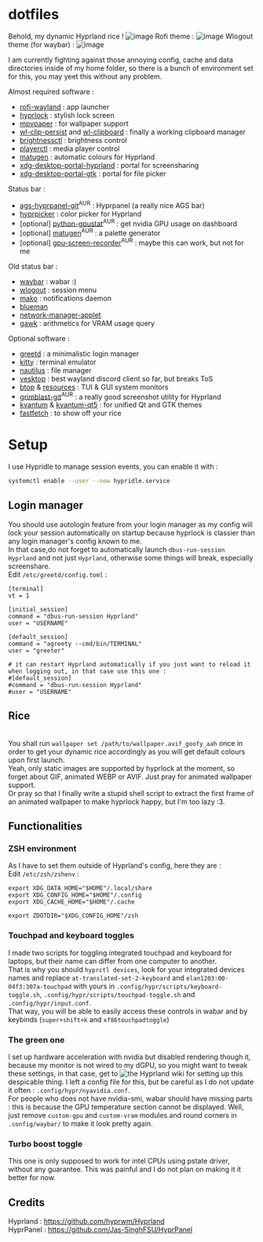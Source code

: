 # dotfiles
Behold, my dynamic Hyprland rice !
![image](https://github.com/user-attachments/assets/22b40d8c-1827-4035-a3eb-8cfecf222928)
Rofi theme :
![image](https://github.com/NyanMaths/dotfiles/assets/64662422/5194d642-b51a-47a6-8d6f-b13a3b7c1344)
Wlogout theme (for waybar) :
![image](https://github.com/NyanMaths/dotfiles/assets/64662422/aaa2aa21-5b5d-4d18-aa34-f16af59273e4)

I am currently fighting against those annoying config, cache and data directories inside of my home folder, so there is a bunch of environment set for this, you may yeet this without any problem.


Almost required software :
  - [rofi-wayland](https://github.com/lbonn/rofi) : app launcher
  - [hyprlock](https://github.com/hyprwm/hyprlock) : stylish lock screen
  - [mpvpaper](https://github.com/GhostNaN/mpvpaper) : for wallpaper support
  - [wl-clip-persist](https://github.com/Linus789/wl-clip-persist) and [wl-clipboard](https://github.com/bugaevc/wl-clipboard) : finally a working clipboard manager
  - [brightnessctl](https://github.com/Hummer12007/brightnessctl) : brightness control
  - [playerctl](https://github.com/altdesktop/playerctl) : media player control
  - [matugen](https://github.com/InioX/matugen) : automatic colours for Hyprland
  - [xdg-desktop-portal-hyprland](https://github.com/hyprwm/xdg-desktop-portal-hyprland) : portal for screensharing
  - [xdg-desktop-portal-gtk](https://github.com/flatpak/xdg-desktop-portal-gtk) : portal for file picker

Status bar :
  - [ags-hyprpanel-git](https://github.com/Jas-SinghFSU/HyprPanel)<sup>AUR</sup> : Hyprpanel (a really nice AGS bar)
  - [hyprpicker](https://github.com/hyprwm/hyprpicker) : color picker for Hyprland
  - [optional] [python-gpustat](https://github.com/wookayin/gpustat)<sup>AUR</sup> : get nvidia GPU usage on dashboard
  - [optional] [matugen](https://github.com/InioX/matugen)<sup>AUR</sup> : a palette generator
  - [optional] [gpu-screen-recorder](https://git.dec05eba.com/gpu-screen-recorder)<sup>AUR</sup> : maybe this can work, but not for me

Old status bar :
  - [waybar](https://github.com/Alexays/Waybar) : wabar :)
  - [wlogout](https://github.com/ArtsyMacaw/wlogout) : session menu
  - [mako](https://github.com/emersion/mako) : notifications daemon
  - [blueman](https://github.com/blueman-project/blueman)
  - [network-manager-applet](https://gitlab.gnome.org/GNOME/network-manager-applet)
  - [gawk](https://git.savannah.gnu.org/cgit/gawk.git) : arithmetics for VRAM usage query

Optional software :
  - [greetd](https://github.com/kennylevinsen/greetd) : a minimalistic login manager
  - [kitty](https://github.com/kovidgoyal/kitty) : terminal emulator
  - [nautilus](https://gitlab.gnome.org/GNOME/nautilus) : file manager
  - [vesktop](https://github.com/Vencord/Vesktop) : best wayland discord client so far, but breaks ToS
  - [btop](https://github.com/aristocratos/btop) & [resources](https://github.com/nokyan/resources) : TUI & GUI system monitors
  - [grimblast-git](https://github.com/hyprwm/contrib)<sup>AUR</sup> : a really good screenshot utility for Hyprland
  - [kvantum](https://github.com/tsujan/Kvantum) & [kvantum-qt5](https://github.com/tsujan/Kvantum) : for unified Qt and GTK themes
  - [fastfetch](https://github.com/fastfetch-cli/fastfetch) : to show off your rice


<h1>Setup</h1>

I use Hypridle to manage session events, you can enable it with :
```sh
systemctl enable --user --now hypridle.service
```

<h2>Login manager</h2>

You should use autologin feature from your login manager as my config will lock your session automatically on startup because hyprlock is classier than any login manager's config known to me.
<br>In that case,do not forget to automatically launch ```dbus-run-session Hyprland``` and not just ```Hyprland```, otherwise some things will break, especially screenshare.
<br>Edit ```/etc/greetd/config.toml``` :
```
[terminal]
vt = 1

[initial_session]
command = "dbus-run-session Hyprland"
user = "USERNAME"

[default_session]
command = "agreety --cmd/bin/TERMINAL"
user = "greeter"

# it can restart Hyprland automatically if you just want to reload it when logging out, in that case use this one :
#[default_session]
#command = "dbus-run-session Hyprland"
#user = "USERNAME"
```
<h2>Rice</h2>

<br>You shall run `wallpaper set /path/to/wallpaper.avif_goofy_aah` once in order to get your dynamic rice accordingly as you will get default colours upon first launch.
<br>Yeah, only static images are supported by hyprlock at the moment, so forget about GIF, animated WEBP or AVIF. Just pray for animated wallpaper support.
<br>Or pray so that I finally write a stupid shell script to extract the first frame of an animated wallpaper to make hyprlock happy, but I'm too lazy :3.

<h2>Functionalities</h2>

<h3>ZSH environment</h3>

As I have to set them outside of Hyprland's config, here they are :
<br>Edit ```/etc/zsh/zshenv``` :
```
export XDG_DATA_HOME="$HOME"/.local/share
export XDG_CONFIG_HOME="$HOME"/.config
export XDG_CACHE_HOME="$HOME"/.cache

export ZDOTDIR="$XDG_CONFIG_HOME"/zsh
```

<h3>Touchpad and keyboard toggles</h3>

I made two scripts for toggling integrated touchpad and keyboard for laptops, but their name can differ from one computer to another.
<br>That is why you should ```hyprctl devices```, look for your integrated devices names and replace ```at-translated-set-2-keyboard``` and ```elan1203:00-04f3:307a-touchpad``` with yours in ```.config/hypr/scripts/keyboard-toggle.sh```, ```.config/hypr/scripts/touchpad-toggle.sh``` and ```.config/hypr/input.conf```.
<br>That way, you will be able to easily access these controls in wabar and by keybinds (```super+shift+k``` and ```xf86touchpadtoggle```)

<h3>The green one</h3>

I set up hardware acceleration with nvidia but disabled rendering though it, because my monitor is not wired to my dGPU, so you might want to tweak these settings, in that case, get to ![the Hyprland wiki](https://wiki.hyprland.org/Nvidia) for setting up this despicable thing. I left a config file for this, but be careful as I do not update it often : ```.config/hypr/nyavidia.conf```.
<br>For people who does not have nvidia-smi, wabar should have missing parts : this is because the GPU temperature section cannot be displayed. Well, just remove ```custom-gpu``` and ```custom-vram``` modules and round corners in ```.config/waybar/``` to make it look pretty again.

<h3>Turbo boost toggle</h3>

This one is only supposed to work for intel CPUs using pstate driver, without any guarantee. This was painful and I do not plan on making it it better for now.


<h2> Credits </h2>

Hyprland : https://github.com/hyprwm/Hyprland
<br>HyprPanel : https://github.com/Jas-SinghFSU/HyprPanel

